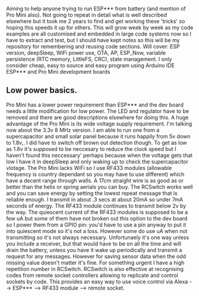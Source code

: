 Aiming to help anyone trying to run ESP*** from battery (and mention of Pro Mini also).
Not going to repeat in detail what is well described elsewhere but it took me 2 years to find and get working these 'tricks' so hoping this speeds it up for others.
This will grow week by week as my code examples are all customised and embedded in large code systems now so I have to extract and test, but I should have kept notes so this will be my repository for remembering and reusing code sections.
Will cover: ESP version, deepSleep, WiFi power use, OTA, AP, ESP_Now, variable persistence (RTC memory, LittleFS, CRC), state management. 
I only consider cheap, easy to source and easy program using Arduino IDE ESP*** and Pro Mini development boards
## Low power basics. 
Pro Mini has a lower power requirement than ESP*** and the dev board needs a little modification for low power. The LED and regulator have to be removed and there are good descriptions elsewhere for doing this. 
A huge advantage of the Pro Mini is its wide voltage supply requirement. I'm talking now about the 3.3v 8 MHz version. I am able to run one from a supercapacitor and small solar panel because it runs happily from 5v down to 1.8v,. I did have to switch off brown out detection though. To get as low as 1.8v it's supposed to be neccesary to reduce the clock speed but I haven't found this neccessary' perhaps because when the voltage gets that low I have it in deepSleep and only waking up to check the supercapacitor vlotage.
The Pro Mini lacks WiFi so I use RF433 modules (allowable frequency is country dependant so you may have to use different) which have a decent range through walls. A 17cm straight wire is as good as or better than the helix or spring aerials you can buy. The RCSwitch works well and you can save energy by setting the lowest repeat message that is reliable enough. I transmit in about .3 secs at about 20mA so under 7mA seconds of energy. 
The RF433 module continues to transmit below 2v by the way.
The quiescent current of the RF433 modules is supposed to be a few uA but some of them have not broken out this option to the dev board so I power them from a GPIO pin: you'd have to use a pin anyway to put it into quiescent mode so it's not a loss. However some do use uA when not transmitting so it's not always necessary.
Unfortunaely it's one way unless you include a receiver, but that would have to be on all the time and will drain the battery, unless you have it wake up periodically and transmit a request for any messages. However for saving sensor data when the odd missing value doesn't matter it's fine. For something urgent I have a high repetition number in RCSwitch.
RCSwitch is also effective at recognising codes from remote socket controllers allowing to replicate and control sockets by code. This provides an easy way to use voice control via Alexa --> ESP*** --> RF433 module --> remote socket.

